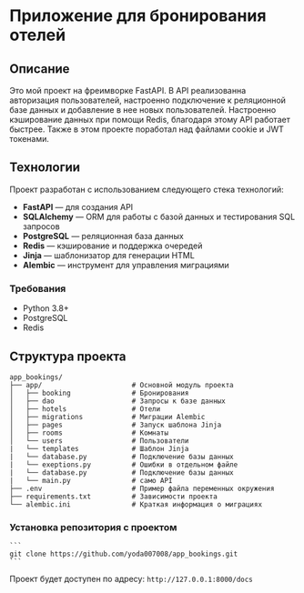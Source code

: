 # Приложение для бронирования отелей

## Описание 

Это мой проект на фреимворке FastAPI. В API реализованна авторизация пользователей, настроенно подключение к реляционной базе данных и добавление в нее новых пользователей. Настроенно кэширование данных при помощи Redis, благодаря этому API работает быстрее. Также в этом проекте поработал над файлами cookie и JWT токенами.

## Технологии

Проект разработан с использованием следующего стека технологий:
- **FastAPI** — для создания API
- **SQLAlchemy** — ORM для работы с базой данных и тестирования SQL запросов
- **PostgreSQL** — реляционная база данных
- **Redis** — кэширование и поддержка очередей
- **Jinja** — шаблонизатор для генерации HTML
- **Alembic** — инструмент для управления миграциями

### Требования

- Python 3.8+
- PostgreSQL
- Redis

## Структура проекта

```plaintext
app_bookings/
├── app/                      # Основной модуль проекта
│   ├── booking               # Бронирования
│   ├── dao                   # Запросы к базе данных 
│   ├── hotels                # Отели
│   ├── migrations            # Миграции Alembic
│   ├── pages                 # Запуск шаблона Jinja
│   ├── rooms                 # Комнаты
│   └── users                 # Пользователи
|   └── templates             # Шаблон Jinja
|   └── database.py           # Подключение базы данных
|   └── exeptions.py          # Ошибки в отдельном файле
|   └── database.py           # Подключение базы данных
|   └── main.py               # само API
├── .env                      # Пример файла переменных окружения
├── requirements.txt          # Зависимости проекта
└── alembic.ini               # Краткая информация о миграциях
```

### Установка репозитория с проектом

    ```
    git clone https://github.com/yoda007008/app_bookings.git
    ```

Проект будет доступен по адресу: `http://127.0.0.1:8000/docs`
